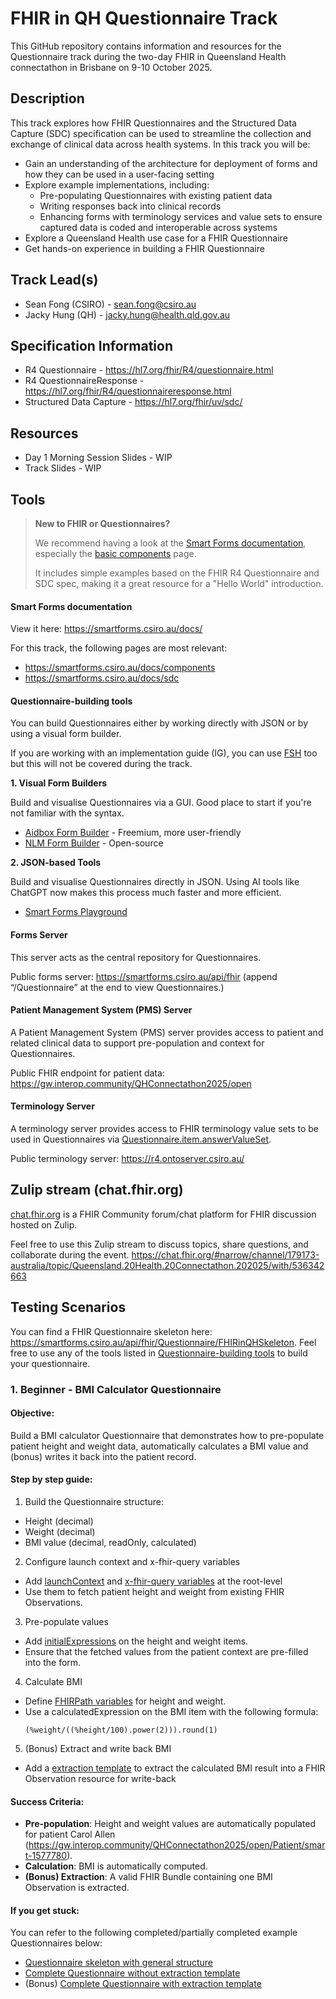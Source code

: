 # FHIR in QH Questionnaire Track

This GitHub repository contains information and resources for the Questionnaire track during the two-day FHIR in Queensland Health connectathon in Brisbane on 9-10 October 2025.

## Description

This track explores how FHIR Questionnaires and the Structured Data Capture (SDC) specification can be used to streamline the collection and exchange of clinical data across health systems. In this track you will be:

- Gain an understanding of the architecture for deployment of forms and how they can be used in a user-facing setting
- Explore example implementations, including:
  - Pre-populating Questionnaires with existing patient data
  - Writing responses back into clinical records
  - Enhancing forms with terminology services and value sets to ensure captured data is coded and interoperable across systems
- Explore a Queensland Health use case for a FHIR Questionnaire
- Get hands-on experience in building a FHIR Questionnaire

## Track Lead(s)

- Sean Fong (CSIRO) - sean.fong@csiro.au
- Jacky Hung (QH) - jacky.hung@health.qld.gov.au

## Specification Information

- R4 Questionnaire - https://hl7.org/fhir/R4/questionnaire.html
- R4 QuestionnaireResponse - https://hl7.org/fhir/R4/questionnaireresponse.html
- Structured Data Capture - https://hl7.org/fhir/uv/sdc/

## Resources

- Day 1 Morning Session Slides - WIP
- Track Slides - WIP

## Tools

> **New to FHIR or Questionnaires?**
>
> We recommend having a look at the [Smart Forms documentation](https://smartforms.csiro.au/docs/), especially the [basic components](https://smartforms.csiro.au/docs/components) page.
>
> It includes simple examples based on the FHIR R4 Questionnaire and SDC spec, making it a great resource for a "Hello World" introduction.

#### Smart Forms documentation

View it here: https://smartforms.csiro.au/docs/

For this track, the following pages are most relevant:

- https://smartforms.csiro.au/docs/components
- https://smartforms.csiro.au/docs/sdc

#### Questionnaire-building tools

You can build Questionnaires either by working directly with JSON or by using a visual form builder.

If you are working with an implementation guide (IG), you can use [FSH](https://hl7.org/fhir/uv/shorthand/) too but this will not be covered during the track.

**1. Visual Form Builders**

Build and visualise Questionnaires via a GUI. Good place to start if you're not familiar with the syntax.

- [Aidbox Form Builder](https://form-builder.aidbox.app/) - Freemium, more user-friendly
- [NLM Form Builder](https://formbuilder.nlm.nih.gov/) - Open-source

**2. JSON-based Tools**

Build and visualise Questionnaires directly in JSON. Using AI tools like ChatGPT now makes this process much faster and more efficient.

- [Smart Forms Playground](https://fhir-in-qh.smartforms.io/playground)

#### Forms Server

This server acts as the central repository for Questionnaires.

Public forms server: https://smartforms.csiro.au/api/fhir (append “/Questionnaire” at the end to view Questionnaires.)

#### Patient Management System (PMS) Server

A Patient Management System (PMS) server provides access to patient and related clinical data to support pre-population and context for Questionnaires.

Public FHIR endpoint for patient data: https://gw.interop.community/QHConnectathon2025/open

#### Terminology Server

A terminology server provides access to FHIR terminology value sets to be used in Questionnaires via [Questionnaire.item.answerValueSet](https://hl7.org/fhir/R4/questionnaire-definitions.html#Questionnaire.item.answerValueSet).

Public terminology server: https://r4.ontoserver.csiro.au/

## Zulip stream (chat.fhir.org)

[chat.fhir.org](https://chat.fhir.org) is a FHIR Community forum/chat platform for FHIR discussion hosted on Zulip.

Feel free to use this Zulip stream to discuss topics, share questions, and collaborate during the event. https://chat.fhir.org/#narrow/channel/179173-australia/topic/Queensland.20Health.20Connectathon.202025/with/536342663

## Testing Scenarios

You can find a FHIR Questionnaire skeleton here: https://smartforms.csiro.au/api/fhir/Questionnaire/FHIRinQHSkeleton. Feel free to use any of the tools listed in [Questionnaire-building tools](#questionnaire-building-tools) to build your questionnaire.

### 1. Beginner - BMI Calculator Questionnaire

#### Objective:

Build a BMI calculator Questionnaire that demonstrates how to pre-populate patient height and weight data, automatically calculates a BMI value and (bonus) writes it back into the patient record.

#### Step by step guide:

1. Build the Questionnaire structure:

- Height (decimal)
- Weight (decimal)
- BMI value (decimal, readOnly, calculated)

2. Configure launch context and x-fhir-query variables

- Add [launchContext](http://hl7.org/fhir/uv/sdc/expressions.html#launchContext) and [x-fhir-query variables](http://hl7.org/fhir/uv/sdc/expressions.html#x-fhir-query-enhancements) at the root-level
- Use them to fetch patient height and weight from existing FHIR Observations.

3. Pre-populate values

- Add [initialExpressions](http://hl7.org/fhir/uv/sdc/expressions.html#initialExpression) on the height and weight items.
- Ensure that the fetched values from the patient context are pre-filled into the form.

4. Calculate BMI

- Define [FHIRPath variables](http://hl7.org/fhir/uv/sdc/expressions.html#variable) for height and weight.
- Use a calculatedExpression on the BMI item with the following formula:
  ```
  (%weight/((%height/100).power(2))).round(1)
  ```

5. (Bonus) Extract and write back BMI

- Add a [extraction template](https://build.fhir.org/ig/HL7/sdc/extraction.html#template-based-extraction) to extract the calculated BMI result into a FHIR Observation resource for write-back

#### Success Criteria:

- **Pre-population**: Height and weight values are automatically populated for patient Carol Allen (https://gw.interop.community/QHConnectathon2025/open/Patient/smart-1577780).
- **Calculation**: BMI is automatically computed.
- **(Bonus) Extraction**: A valid FHIR Bundle containing one BMI Observation is extracted.

#### If you get stuck:

You can refer to the following completed/partially completed example Questionnaires below:

- [Questionnaire skeleton with general structure](https://smartforms.csiro.au/api/fhir/Questionnaire/CalculatedExpressionBMICalculatorPrepop-Incomplete/_history/1)
- [Complete Questionnaire without extraction template](https://smartforms.csiro.au/api/fhir/Questionnaire/CalculatedExpressionBMICalculatorPrepop/_history/4)
- (Bonus) [Complete Questionnaire with extraction template](https://smartforms.csiro.au/api/fhir/Questionnaire/CalculatedExpressionBMICalculatorTemplateExtract/_history/5)

